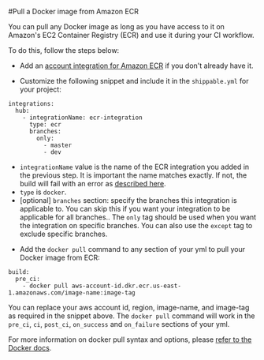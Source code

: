 
#Pull a Docker image from Amazon ECR

You can pull any Docker image as long as you have access to it on Amazon's EC2 Container Registry (ECR) and use it during your CI workflow.

To do this, follow the steps below:

* Add an [account integration for Amazon ECR](/integrations/imageRegistries/ecr/) if you don't already have it.

* Customize the following snippet and include it in the `shippable.yml` for your project:

```
integrations:
  hub:
    - integrationName: ecr-integration
      type: ecr
      branches:
        only:
          - master
          - dev
```
- `integrationName` value is the name of the ECR integration you added in the previous step. It is important the name matches exactly. If not, the build will fail with an error as  [described here](/ci/troubleshoot/#integration-name-specified-in-yml-does-not-match).
- `type` is `docker`.
- [optional] `branches` section: specify the branches this integration is applicable to. You can skip this if you want your integration to be applicable for all branches.. The `only` tag should be used when you want the integration on specific branches. You can also use the `except` tag to exclude specific branches.

* Add the `docker pull` command to any section of your yml to pull your Docker image from ECR:

```
build:
  pre_ci:
    - docker pull aws-account-id.dkr.ecr.us-east-1.amazonaws.com/image-name:image-tag

```
You can replace your aws account id, region, image-name, and image-tag as required in the snippet above. The `docker pull` command will work in the `pre_ci`, `ci`, `post_ci`, `on_success` and `on_failure` sections of your yml.


For more information on docker pull syntax and options, please [refer to the Docker docs](https://docs.docker.com/engine/reference/commandline/pull/).
